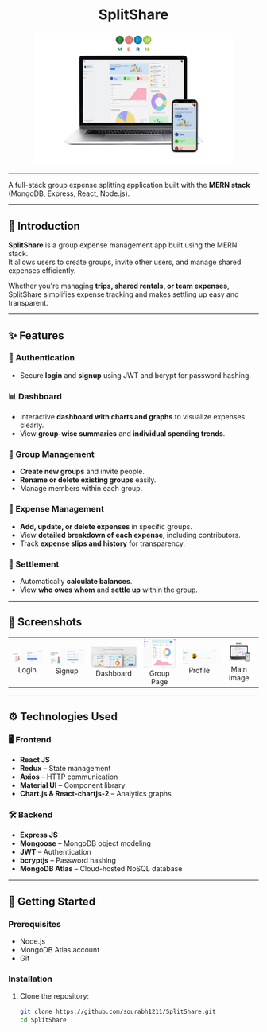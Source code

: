 <h1 align="center">SplitShare</h1>
<p align="center">
  <img src="Main.png" alt="SplitShare Logo" width="400"/>
</p>

---

A full-stack group expense splitting application built with the **MERN stack** (MongoDB, Express, React, Node.js).

---

## 📖 Introduction

**SplitShare** is a group expense management app built using the MERN stack.  
It allows users to create groups, invite other users, and manage shared expenses efficiently.  

Whether you're managing **trips, shared rentals, or team expenses**, SplitShare simplifies expense tracking and makes settling up easy and transparent.

---

## ✨ Features

### 🔐 Authentication
- Secure **login** and **signup** using JWT and bcrypt for password hashing.

### 📊 Dashboard
- Interactive **dashboard with charts and graphs** to visualize expenses clearly.
- View **group-wise summaries** and **individual spending trends**.

### 👥 Group Management
- **Create new groups** and invite people.
- **Rename or delete existing groups** easily.
- Manage members within each group.

### 💸 Expense Management
- **Add, update, or delete expenses** in specific groups.
- View **detailed breakdown of each expense**, including contributors.
- Track **expense slips and history** for transparency.

### 🔁 Settlement
- Automatically **calculate balances**.
- View **who owes whom** and **settle up** within the group.

---

## 📸 Screenshots

<table>
  <tr>
    <td align="center"><img src="login.png" width="180" alt="Login"/><br>Login</td>
    <td align="center"><img src="signup.png" width="180" alt="Signup"/><br>Signup</td>
    <td align="center"><img src="dashboard.png" width="180" alt="Dashboard"/><br>Dashboard</td>
    <td align="center"><img src="Group View Page.jpg" width="180" alt="Group Page"/><br>Group Page</td>
    <td align="center"><img src="profile.png" width="180" alt="Profile"/><br>Profile</td>
    <td align="center"><img src="Main.png" width="180" alt="Main Image"/><br>Main Image</td>
  </tr>
</table>

---

## ⚙️ Technologies Used

### 🖥️ Frontend
- **React JS**
- **Redux** – State management
- **Axios** – HTTP communication
- **Material UI** – Component library
- **Chart.js & React-chartjs-2** – Analytics graphs

### 🛠️ Backend
- **Express JS**
- **Mongoose** – MongoDB object modeling
- **JWT** – Authentication
- **bcryptjs** – Password hashing
- **MongoDB Atlas** – Cloud-hosted NoSQL database

---

## 🚀 Getting Started

### Prerequisites
- Node.js
- MongoDB Atlas account
- Git

### Installation

1. Clone the repository:
   ```bash
   git clone https://github.com/sourabh1211/SplitShare.git
   cd SplitShare





